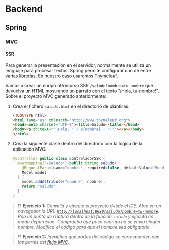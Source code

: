 # Backend

## Spring

### MVC

#### SSR

Para generar la presentación en el servidor, normalmente se utiliza un lenguaje para procesar textos. Spring permite configurar uno de entre [varias librerías](https://docs.spring.io/spring-framework/docs/6.0.6/reference/html/web.html#mvc-view). En nuestro caso usaremos [Thymeleaf](https://www.thymeleaf.org/doc/articles/standarddialect5minutes.html).

Vamos a crear un endpoint/recurso SSR `/saludo?nombre=tu-nombre` que devuelva un HTML mostrando un párrafo con el texto "¡Hola, tu-nombre!". Sobre el proyecto MVC generado anteriormente:

1. Crea el fichero `saludo.html` en el directorio de plantillas:

    ```html
    <!DOCTYPE html>
    <html lang="es" xmlns:th="http://www.thymeleaf.org">
    <head><meta charset="UTF-8"><title>Saludo</title></head>
    <body><p th:text="'¡Hola, ' + ${nombre} + '!'"></p></body>
    </html>
    ```

1. Crea la siguiente clase dentro del directorio con la lógica de la aplicación MVC:

    ```java
    @Controller public class ControladorSSR {
      @GetMapping("/saludo") public String saludo(
        @RequestParam(name="nombre", required=false, defaultValue="Mundo") String nombre, 
        Model model
      ) {
        model.addAttribute("nombre", nombre);
        return "saludo";
      }
    }
    ```

> ⁉️ **Ejercicio 1:** _Compila y ejecuta el proyecto desde el IDE. Abre en un navegador la URL [`http://localhost:8080/saludo?nombre=tu-nombre`](http://localhost:8080/saludo?nombre=tu-nombre). Pon un punto de ruptura dentro de la función `saludo` y ejecuta en modo depuración. Comprueba qué pasa cuando no se envía ningún nombre. Modifica el código para que el nombre sea obligatorio._

> ⁉️ **Ejercicio 2:** _Identifica qué partes del código se corresponden con las partes del [flujo MVC](mvc.html)._


